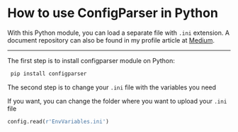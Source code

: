 # How to use ConfigParser in Python

With this Python module, you can load a separate file with `.ini` extension.
A document repository can also be found in my profile article at [Medium](https://guimatheus92.medium.com/how-to-use-configparser-in-python-with-ini-file-3c2739a43d80 "Medium").

------------

The first step is to install configparser module on Python:
```python
 pip install configparser 
```

The second step is to change your `.ini` file with the variables you need

If you want, you can change the folder where you want to upload your `.ini` file
```python
config.read(r'EnvVariables.ini')
```

